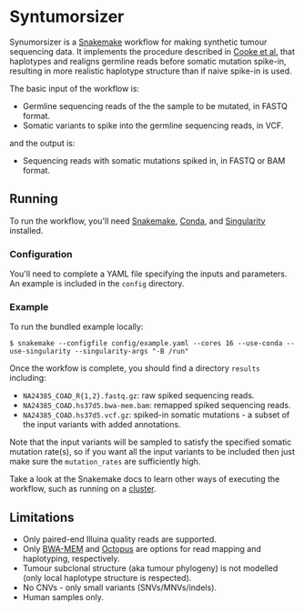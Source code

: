 # Syntumorsizer

Synumorsizer is a [Snakemake](https://snakemake.readthedocs.io/en/stable/) workflow for making synthetic tumour sequencing data. It implements the procedure described in [Cooke et al.](https://www.nature.com/articles/s41587-021-00861-3) that haplotypes and realigns germline reads before somatic mutation spike-in, resulting in more realistic haplotype structure than if naive spike-in is used.

The basic input of the workflow is:

* Germline sequencing reads of the the sample to be mutated, in FASTQ format.
* Somatic variants to spike into the germline sequencing reads, in VCF.

and the output is:

* Sequencing reads with somatic mutations spiked in, in FASTQ or BAM format.

## Running

To run the workflow, you'll need [Snakemake](https://snakemake.readthedocs.io/en/stable/), [Conda](https://docs.conda.io/en/latest/), and [Singularity](https://sylabs.io/guides/latest/user-guide/) installed.

### Configuration

You'll need to complete a YAML file specifying the inputs and parameters. An example is included in the  `config` directory.

### Example

To run the bundled example locally:

```shell
$ snakemake --configfile config/example.yaml --cores 16 --use-conda --use-singularity --singularity-args "-B /run"
```

Once the workfow is complete, you should find a directory `results` including:

* `NA24385_COAD_R{1,2}.fastq.gz`: raw spiked sequencing reads.
* `NA24385_COAD.hs37d5.bwa-mem.bam`: remapped spiked sequencing reads.
* `NA24385_COAD.hs37d5.vcf.gz`: spiked-in somatic mutations - a subset of the input variants with added annotations.

Note that the input variants will be sampled to satisfy the specified somatic mutation rate(s), so if you want all the input variants to be included then just make sure the `mutation_rates` are sufficiently high.

Take a look at the Snakemake docs to learn other ways of executing the workflow, such as running on a [cluster](https://snakemake.readthedocs.io/en/stable/executing/cluster.html).

## Limitations

* Only paired-end Illuina quality reads are supported.
* Only [BWA-MEM](https://github.com/lh3/bwa) and [Octopus](https://github.com/luntergroup/octopus) are options for read mapping and haplotyping, respectively.
* Tumour subclonal structure (aka tumour phylogeny) is not modelled (only local haplotype structure is respected).
* No CNVs - only small variants (SNVs/MNVs/indels).
* Human samples only.
